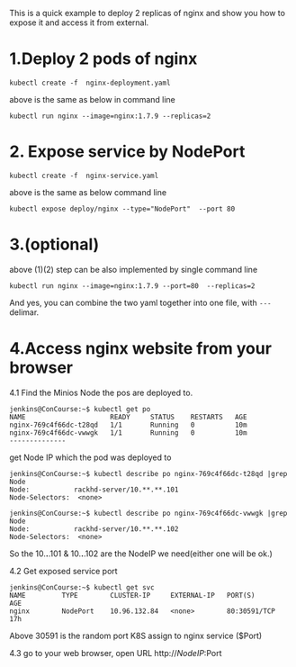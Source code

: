 This is a quick example to deploy 2 replicas of nginx and show you how to expose it and access it from external.

# 1.Deploy 2 pods of nginx
```
kubectl create -f  nginx-deployment.yaml
```
above is the same as below in command line
```
kubectl run nginx --image=nginx:1.7.9 --replicas=2
```

# 2. Expose service by NodePort
```
kubectl create -f  nginx-service.yaml
```
above is the same as below command line
```
kubectl expose deploy/nginx --type="NodePort"  --port 80
```


# 3.(optional)
above (1)(2) step can be also implemented by single command line
```
kubectl run nginx --image=nginx:1.7.9 --port=80  --replicas=2
```
And yes, you can combine the two yaml together into one file, with `---` delimar.


# 4.Access nginx website from your browser

4.1 Find the Minios Node the pos are deployed to.

```
jenkins@ConCourse:~$ kubectl get po
NAME                     READY     STATUS    RESTARTS   AGE
nginx-769c4f66dc-t28qd   1/1       Running   0          10m
nginx-769c4f66dc-vwwgk   1/1       Running   0          10m
--------------
```

get Node IP which the pod was deployed to
```
jenkins@ConCourse:~$ kubectl describe po nginx-769c4f66dc-t28qd |grep Node
Node:           rackhd-server/10.**.**.101
Node-Selectors:  <none>

```
```
jenkins@ConCourse:~$ kubectl describe po nginx-769c4f66dc-vwwgk |grep Node
Node:           rackhd-server/10.**.**.102
Node-Selectors:  <none>
```

So the 10.**.**.101 & 10.**.**.102 are the NodeIP we need(either one will be ok.)


4.2 Get exposed service port 

```
jenkins@ConCourse:~$ kubectl get svc
NAME         TYPE        CLUSTER-IP     EXTERNAL-IP   PORT(S)        AGE
nginx        NodePort    10.96.132.84   <none>        80:30591/TCP   17h
```
Above 30591 is the random port K8S assign to nginx service ($Port)


4.3 go to your web browser, open URL http://$NodeIP:$Port

